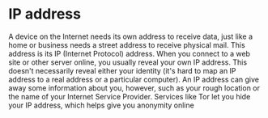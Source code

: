 [Title]: # (Adresse IP)
[Order]: # (57)

# IP address

A device on the Internet needs its own address to receive data, just like a home or business needs a street address to receive physical mail. This address is its IP (Internet Protocol) address. When you connect to a web site or other server online, you usually reveal your own IP address. This doesn't necessarily reveal either your identity (it's hard to map an IP address to a real address or a particular computer). An IP address can give away some information about you, however, such as your rough location or the name of your Internet Service Provider. Services like Tor let you hide your IP address, which helps give you anonymity online
